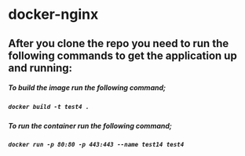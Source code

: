# docker-nginx
## After you clone the repo you need to run the following commands to get the application up and running:
##### To build the image run the following command;
##### ```docker build -t test4 .```
##### To run the container run the following command;
##### ```docker run -p 80:80 -p 443:443 --name test14 test4```
